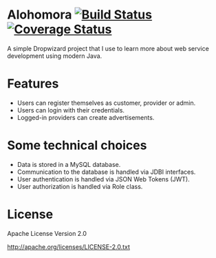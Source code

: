 # Alohomora [![Build Status](https://travis-ci.org/korthout/Alohomora.svg?branch=master)](https://travis-ci.org/korthout/Alohomora) [![Coverage Status](https://coveralls.io/repos/github/korthout/Alohomora/badge.svg?branch=master)](https://coveralls.io/github/korthout/Alohomora?branch=master)
A simple Dropwizard project that I use to learn more about web service development using modern Java.

# Features
- Users can register themselves as customer, provider or admin.
- Users can login with their credentials.
- Logged-in providers can create advertisements.

# Some technical choices
- Data is stored in a MySQL database.
- Communication to the database is handled via JDBI interfaces.
- User authentication is handled via JSON Web Tokens (JWT).
- User authorization is handled via Role class.

# License
Apache License Version 2.0

http://apache.org/licenses/LICENSE-2.0.txt
